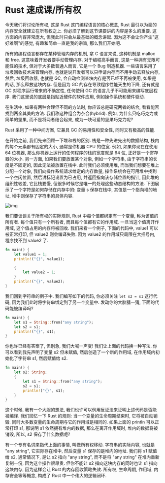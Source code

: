 # Rust 速成课/所有权

今天我们将讨论所有权, 这是 Rust 这门编程语言的核心概念, Rust 最引以为豪的内存安全就建立在所有权之上. 你必须了解到这节课要讲的内容是多么的重要. 这方面的内容非常庞大, 但我此时只会从最基础的概念讲起. 因为这不会让你产生"这好难啊"的感觉, 有趣和简单一直是我的宗旨, 那么我们开始吧.

所有的编程语言都存在某种管理内存的机制, 拿 C 语言来说, 这种机制是 malloc 和 free. 这意味着开发者要手动管理内存. 对于编程高手而言, 这是一种拥有无限可能性的技术, 但对于大多数普通人而言, 它是一个 Bug 制造机器. 一些语言采用了垃圾回收技术来管理内存, 也就是说开发者可以只申请内存而不用手动去释放内存, 然后, 垃圾回收器, 也就是 GC, 会自动检测某块内存是否已经不再被使用, 如果是的话, 那么释放这块内存. 但是因为 GC 的存在导致程序性能天生的下降, 还有就是 GC 对程序运行带来的不确定性, 任何使用 GC 的语言几乎不可能用来编写底层程序. 我们这里说的底层是指贴近硬件的软件应用, 例如操作系统和硬件驱动.

在生活中, 如果有两种合理但不同的方法时, 你应该总是研究两者的结合, 看看能否找到两全其美的方法. 我们称这种组合为杂合(hybrid). 例如, 为什么只吃巧克力或简单的坚果, 而不是将两者结合起来, 成为一块可爱的坚果巧克力呢?

Rust 采用了一种中间方案, 它兼具 GC 的易用性和安全性, 同时又有极高的性能.

在开始之前, 我们先来回顾一下堆和栈的区别. 栈是一种先进先出的数据结构, 栈内的每个元素都有固定的大小, 通常是你机器 CPU 的位宽. 例如, 如果你现在在使用 64 位机器, 那么你机器上运行的任何程序的栈的宽度就是 64 位, 正好是一个寄存器的大小. 另一方面, 如果我们要放置某个对象, 例如一个字符串, 由于字符串的长度是不固定的, 因此无法被放置在栈中. 此时我们必须使用堆, 而当我们想要在堆上分配一个对象, 我们向操作系统请求给定的内存数量, 操作系统会在可用堆中找到一个空闲位置, 然后讲标记设置为已占用, 并返回指向该存储位置的指针, 因此堆的组织性较差, 它比栈要慢, 但很多时候它是唯一的处理这些动态结构的方法. 下图展示了一个字符是如何存储在内存中的: 变量 s 保存在栈中, 其值是一个指向堆的地址, 堆中则保存了字符串的具体内容.

![img](/img/rust_crash/ownership/how_string_stored.png)

我们要谈谈关于所有权的实际规则, Rust 中每个值都绑定有一个变量, 称为该值的所有者. 每个值只有一个所有者, 而且每个值都有它的作用域. 一旦当这个值离开作用域, 这个值占用的内存将被回收. 我们来看一个例子, 下面的代码中, value1 可以被正常打印, 但 value2 则会编译失败. 因为 value2 的作用域只局限在大括号内, 程序找不到 value2 了.

```rs
fn main() {
    let value1 = 1;
    println!("{}", value1);

    {
        let value2 = 1;
    }
    println!("{}", value2);
}
```

我们回到字符串的例子中. 我们编写如下的代码, 你必须关注 `let s2 = s1` 这行代码, 因为我们此时将字符串绑定到了另一个变量中. 发动你的大脑猜一猜, 下面的代码能被编译吗?

```rs
fn main() {
    let s1 = String::from("any string");
    let s2 = s1;
    println!("{}", s1);
}
```

你也许已经有答案了, 但别急, 我们大喊一声变! 我们让上面的代码换一种写法. 你可以看到我先声明了变量 s2 但未赋值, 然后创造了一个新的作用域, 在作用域内初始化了字符串 s1, 然后赋值给 s2.

```rs
fn main() {
    let s2: String;
    {
        let s1 = String::from("any string");
        s2 = s1;
        println!("{}", s1);
    }
}
```

这个时候, 我有一个大胆的想法, 我们也许可以例用反证法来证明上述代码是否能被编译. 我们回忆一下 Rust 的规则: 当一个变量的生命周期结束时, 它将被自动销毁. 同时大多数变量的生命周期与它的作用域是相同的. 如果上面的 println 可以正常打印 s1, 那说明 s1 依然拥有堆内的数据, 那么在离开作用域时, 堆内的数据将被销毁, 所以, s2 保存了什么数据呢?

有一个专有名词来指代上面的事情, 叫做所有权移动. 字符串的实际内容, 也就是 "any string", 它实际存在堆中, 然后变量 s1 保存的是堆内的地址. 我们将 s1 赋值给 s2, 通常情况下, 是让 s2 指向 "any string", 而不是将 "any string" 在堆内重新复制一份, 因为这个操作很昂贵. 但你不能让 s2 指向这块内存的同时也让 s1 指向这块内存, 因为这样会让 Rust 的内存回收策略失效. 所有权, 生命周期, 作用域, 内存安全等等概念, 构成了 Rust 中一个伟大的逻辑闭环.
